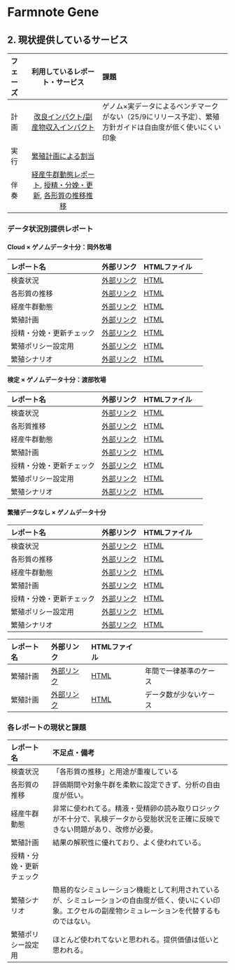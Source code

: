 # Farmnote Gene 

## 2. 現状提供しているサービス

| フェーズ |                                                                                                                                                                            利用しているレポート・サービス                                                                                                                                                                             | 課題                                                      |
| :--- | :--------------------------------------------------------------------------------------------------------------------------------------------------------------------------------------------------------------------------------------------------------------------------------------------------------------------------------------------------------------------: | :------------------------------------------------------ |
| 計画   |                                                                                                                                                [改良インパクト/副産物収入インパクト](./samples/others/費用対効果計算シート_農業生産法人東瓜幕協和生産組合様.xlsx)                                                                                                                                                 | ゲノム×実データによるベンチマークがない（25/9にリリース予定）、繁殖方針ガイドは自由度が低く使いにくい印象 |
| 実行   |                                                                                                                                                  [繁殖計画による割当](./samples/okasoto_lN2vOz4vdD/latest_breeding_plan.html)                                                                                                                                                   |                                                         |
| 伴奏   | [経産牛群動態レポート](https://farmnote-gene-monitoring.storage.googleapis.com/lN2vOz4vdD/lactation_cattle_herd_report_ver2.html), [授精・分娩・更新](https://farmnote-gene-monitoring.storage.googleapis.com/lN2vOz4vdD/insemination_calving_replacement_check_report.html), [各形質の推移推移](https://farmnote-gene-monitoring.storage.googleapis.com/lN2vOz4vdD/economics_value_report.html) |                                                         |

### データ状況別提供レポート

#### Cloud × ゲノムデータ十分：岡外牧場

| レポート名            | 外部リンク                                                                                                                          | HTMLファイル                                                                                |     |
| :--------------- | :----------------------------------------------------------------------------------------------------------------------------- | :-------------------------------------------------------------------------------------- | --- |
| 検査状況             | [外部リンク](https://farmnote-gene-monitoring.storage.googleapis.com/lN9vOz4vdD/genome_tested_result_report.html)                   | [HTML](./samples/okasoto_lN2vOz4vdD/genome_tested_result_report.html)                   |     |
| 各形質の推移          | [外部リンク](https://farmnote-gene-monitoring.storage.googleapis.com/lN2vOz4vdD/economics_value_report.html)                        | [HTML](./samples/okasoto_lN2vOz4vdD/economics_value_report.html)                        |     |
| 経産牛群動態           | [外部リンク](https://farmnote-gene-monitoring.storage.googleapis.com/lN2vOz4vdD/lactation_cattle_herd_report_ver2.html)             | [HTML](./samples/okasoto_lN2vOz4vdD/lactation_cattle_herd_report_ver2.html)             |     |
| 繁殖計画             | [外部リンク](https://farmnote-gene-monitoring.storage.googleapis.com/lN2vOz4vdD/latest_breeding_plan.html)                          | [HTML](./samples/okasoto_lN2vOz4vdD/latest_breeding_plan.html)                      |     |
| 授精・分娩・更新チェック | [外部リンク](https://farmnote-gene-monitoring.storage.googleapis.com/lN2vOz4vdD/insemination_calving_replacement_check_report.html) | [HTML](./samples/okasoto_lN2vOz4vdD/insemination_calving_replacement_check_report.html) |     |
| 繁殖ポリシー設定用    | [外部リンク](https://farmnote-gene-monitoring.storage.googleapis.com/lN2vOz4vdD/breeding_performance_metrics.html)                  | [HTML](./samples/okasoto_lN2vOz4vdD/breeding_performance_metrics.html)                  |     |
| 繁殖シナリオ           | [外部リンク](https://farmnote-gene-monitoring.storage.googleapis.com/lN2vOz4vdD/breeding_plan_scenario.html)                        | [HTML](./samples/okasoto_lN2vOz4vdD/breeding_plan_scenario.html)                        |     |

#### 検定 × ゲノムデータ十分：渡部牧場

| レポート名        | 外部リンク                                                                                                                          | HTMLファイル                                                                        |     |
| :----------- | :----------------------------------------------------------------------------------------------------------------------------- | :------------------------------------------------------------------------------ | --- |
| 検査状況         | [外部リンク](https://farmnote-gene-monitoring.storage.googleapis.com/N9AxASLPoZ/genome_tested_result_report.html)                   | [HTML](./samples/N9AxASLPoZ/genome_tested_result_report.html)                   |     |
| 各形質推移        | [外部リンク](https://farmnote-gene-monitoring.storage.googleapis.com/N9AxASLPoZ/economics_value_report.html)                        | [HTML](./samples/N9AxASLPoZ/economics_value_report.html)                        |     |
| 経産牛群動態       | [外部リンク](https://farmnote-gene-monitoring.storage.googleapis.com/N9AxASLPoZ/lactation_cattle_herd_report_ver2.html)             | [HTML](./samples/N9AxASLPoZ/lactation_cattle_herd_report_ver2.html)             |     |
| 繁殖計画         | [外部リンク](https://farmnote-gene-monitoring.storage.googleapis.com/N9AxASLPoZ/latest_breeding_plan.html)                          | [HTML](./samples/N9AxASLPoZ/latest_breeding_plan.html)                          |     |
| 授精・分娩・更新チェック | [外部リンク](https://farmnote-gene-monitoring.storage.googleapis.com/N9AxASLPoZ/insemination_calving_replacement_check_report.html) | [HTML](./samples/N9AxASLPoZ/insemination_calving_replacement_check_report.html) |     |
| 繁殖ポリシー設定用    | [外部リンク](https://farmnote-gene-monitoring.storage.googleapis.com/N9AxASLPoZ/breeding_performance_metrics.html)                  | [HTML](./samples/N9AxASLPoZ/breeding_performance_metrics.html)                  |     |
| 繁殖シナリオ       | [外部リンク](https://farmnote-gene-monitoring.storage.googleapis.com/N9AxASLPoZ/breeding_plan_scenario.html)                        | [HTML](./samples/N9AxASLPoZ/breeding_plan_scenario.html)                        |     |


#### 繁殖データなし × ゲノムデータ十分

| レポート名            | 外部リンク                                                                                                                          | HTMLファイル                                                                        |     |
| :--------------- | :----------------------------------------------------------------------------------------------------------------------------- | :------------------------------------------------------------------------------ | --- |
| 検査状況             | [外部リンク](https://farmnote-gene-monitoring.storage.googleapis.com/o2e1vPejHu/genome_tested_result_report.html)                   | [HTML](./samples/o2e1vPejHu/genome_tested_result_report.html)                   |     |
| 各形質の推移          | [外部リンク](https://farmnote-gene-monitoring.storage.googleapis.com/o2e1vPejHu/economics_value_report.html)                        | [HTML](./samples/o2e1vPejHu/economics_value_report.html)                        |     |
| 経産牛群動態           | [外部リンク](https://farmnote-gene-monitoring.storage.googleapis.com/o2e1vPejHu/lactation_cattle_herd_report_ver2.html)             | [HTML](./samples/o2e1vPejHu/lactation_cattle_herd_report_ver2.html)             |     |
| 繁殖計画             | [外部リンク](https://farmnote-gene-monitoring.storage.googleapis.com/o2e1vPejHu/latest_breeding_plan.html)                          | [HTML](./samples/o2e1vPejHu/latest_breeding_plan.html)                          |     |
| 授精・分娩・更新チェック | [外部リンク](https://farmnote-gene-monitoring.storage.googleapis.com/o2e1vPejHu/insemination_calving_replacement_check_report.html) | [HTML](./samples/o2e1vPejHu/insemination_calving_replacement_check_report.html) |     |
| 繁殖ポリシー設定用    | [外部リンク](https://farmnote-gene-monitoring.storage.googleapis.com/o2e1vPejHu/breeding_performance_metrics.html)                  | [HTML](./samples/o2e1vPejHu/breeding_performance_metrics.html)                  |     |
| 繁殖シナリオ           | [外部リンク](https://farmnote-gene-monitoring.storage.googleapis.com/o2e1vPejHu/breeding_plan_scenario.html)                        | [HTML](./samples/o2e1vPejHu/breeding_plan_scenario.html)                        |     |

| レポート名 | 外部リンク                                                                                                 | HTMLファイル                                               |             |     |
| :---- | :---------------------------------------------------------------------------------------------------- | :----------------------------------------------------- | ----------- | --- |
| 繁殖計画  | [外部リンク](https://farmnote-gene-monitoring.storage.googleapis.com/5x1bMLc4Tb/latest_breeding_plan.html) | [HTML](./samples/5x1bMLc4Tb/latest_breeding_plan.html) | 年間で一律基準のケース |     |
| 繁殖計画  | [外部リンク](https://farmnote-gene-monitoring.storage.googleapis.com/nm8oQ9CzHl/latest_breeding_plan.html) | [HTML](./samples/nm8oQ9CzHl/latest_breeding_plan.html) | データ数が少ないケース |     |



### 各レポートの現状と課題

| レポート名        | 不足点・備考                                                          |
| :----------- | :-------------------------------------------------------------- |
| 検査状況         | 「各形質の推移」と用途が重複している                         |
| 各形質の推移       | 評価期間や対象牛群を柔軟に設定できず、分析の自由度が低い。                                   |
| 経産牛群動態       | 非常に使われてる。精液・受精卵の読み取りロジックが不十分で、乳検データから受胎状況を正確に反映できない問題があり、改修が必要。 |
| 繁殖計画         | 結果の解釈性に優れており、よく使われている。                                                 |
| 授精・分娩・更新チェック |                                                                 |
| 繁殖シナリオ       | 簡易的なシミュレーション機能として利用されているが、シミュレーションの自由度が低く、使いにくい印象。エクセルの副産物シミュレーションを代替するものではない。       |
| 繁殖ポリシー設定用    | ほとんど使われてないと思われる。提供価値は低いと思われる。                                   |
